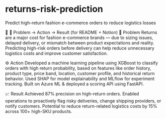 # returns-risk-prediction
Predict high-return fashion e-commerce orders to reduce logistics losses

🔹 📌 Problem → Action → Result (for README + Notion)
🧠 Problem
Returns are a major cost for fashion e-commerce brands — due to sizing issues, delayed delivery, or mismatch between product expectations and reality. Predicting high-risk orders before delivery can help reduce unnecessary logistics costs and improve customer satisfaction.

⚙️ Action
Developed a machine learning pipeline using XGBoost to classify orders with high return probability, based on features like order history, product type, price band, location, customer profile, and historical return behavior. Used SHAP for model explainability and MLflow for experiment tracking. Built on Azure ML & deployed a scoring API using FastAPI.

📈 Result
Achieved 87% precision on high-return orders. Enabled operations to proactively flag risky deliveries, change shipping providers, or notify customers. Potential to reduce return-related logistics costs by 15% across 100+ high-SKU products.
